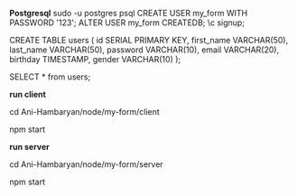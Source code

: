 **Postgresql**
sudo -u postgres psql
CREATE USER my_form WITH PASSWORD '123';
ALTER USER my_form CREATEDB;
\c signup;
<!-- **psql -U my_form -h localhost -d signup** -->

CREATE TABLE users (
  id SERIAL PRIMARY KEY,
  first_name VARCHAR(50),
  last_name VARCHAR(50),
  password VARCHAR(10),
  email VARCHAR(20),
  birthday TIMESTAMP,
  gender VARCHAR(10)
);

SELECT * from users;


**run client**

cd Ani-Hambaryan/node/my-form/client

npm start

**run server**

cd Ani-Hambaryan/node/my-form/server

npm start
